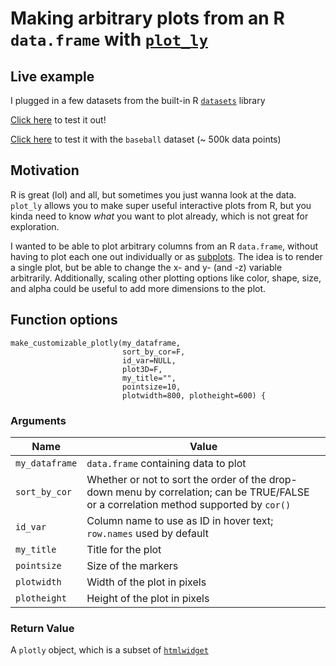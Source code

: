 # Making arbitrary plots from an R `data.frame` with [`plot_ly`](https://plotly.com/r/)
## Live example
I plugged in a few datasets from the built-in R [`datasets`](https://stat.ethz.ch/R-manual/R-devel/library/datasets/html/00Index.html) library

[Click here](small_dataset.html) to test it out!

[Click here](large_dataset.html) to test it with the `baseball` dataset (~ 500k data points)

## Motivation
R is great (lol) and all, but sometimes you just wanna look at the data.  `plot_ly` allows you to make super useful interactive plots from R, but you kinda need to know *what* you want to plot already, which is not great for exploration.

I wanted to be able to plot arbitrary columns from an R `data.frame`, without having to plot each one out individually or as [subplots](https://plotly.com/r/subplots/).  The idea is to render a single plot, but be able to change the x- and y- (and -z) variable arbitrarily.  Additionally, scaling other plotting options like color, shape, size, and alpha could be useful to add more dimensions to the plot.

## Function options
```
make_customizable_plotly(my_dataframe,      
                         sort_by_cor=F,     
                         id_var=NULL,       
                         plot3D=F,
                         my_title="",
                         pointsize=10,
                         plotwidth=800, plotheight=600) {
```
### Arguments

Name | Value
-------- | -----
`my_dataframe` | `data.frame` containing data to plot
`sort_by_cor` | Whether or not to sort the order of the drop-down menu by correlation; can be TRUE/FALSE or a correlation method supported by `cor()`
`id_var` | Column name to use as ID in hover text; `row.names` used by default
`my_title` | Title for the plot
`pointsize` | Size of the markers
`plotwidth` | Width of the plot in pixels
`plotheight` | Height of the plot in pixels

### Return Value
A `plotly` object, which is a subset of [`htmlwidget`](https://www.htmlwidgets.org/)



